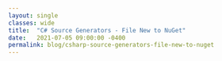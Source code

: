 ```yaml
---
layout: single
classes: wide
title:  "C# Source Generators - File New to NuGet"
date:   2021-07-05 09:00:00 -0400
permalink: blog/csharp-source-generators-file-new-to-nuget
---
```


